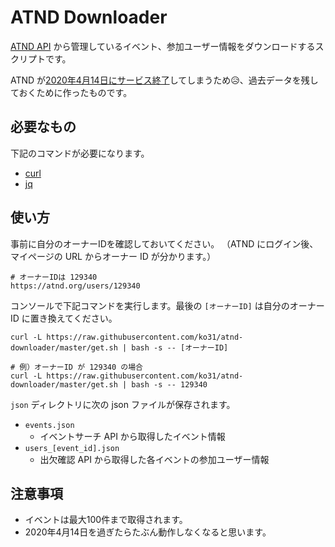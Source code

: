 # ATND Downloader

[ATND API](https://api.atnd.org) から管理しているイベント、参加ユーザー情報をダウンロードするスクリプトです。

ATND が[2020年4月14日にサービス終了](https://api.atnd.org/doc/atnd_notice_20200114.pdf)してしまうため😥、過去データを残しておくために作ったものです。

## 必要なもの

下記のコマンドが必要になります。

- [curl](https://curl.haxx.se/)
- [jq](https://stedolan.github.io/jq/)

## 使い方

事前に自分のオーナーIDを確認しておいてください。
（ATND にログイン後、マイページの URL からオーナー ID が分かります。）

```
# オーナーIDは 129340
https://atnd.org/users/129340
```

コンソールで下記コマンドを実行します。最後の `[オーナーID]` は自分のオーナー ID に置き換えてください。

```
curl -L https://raw.githubusercontent.com/ko31/atnd-downloader/master/get.sh | bash -s -- [オーナーID]

# 例）オーナーID が 129340 の場合
curl -L https://raw.githubusercontent.com/ko31/atnd-downloader/master/get.sh | bash -s -- 129340
```

`json` ディレクトリに次の json ファイルが保存されます。

- `events.json`
  - イベントサーチ API から取得したイベント情報
- `users_[event_id].json`
  - 出欠確認 API から取得した各イベントの参加ユーザー情報

## 注意事項

- イベントは最大100件まで取得されます。
- 2020年4月14日を過ぎたらたぶん動作しなくなると思います。
